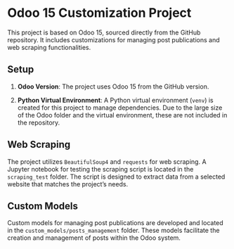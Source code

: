 # Odoo 15 Customization Project

This project is based on Odoo 15, sourced directly from the GitHub repository. It includes customizations for managing post publications and web scraping functionalities.

## Setup

1. **Odoo Version**: The project uses Odoo 15 from the GitHub version. 

2. **Python Virtual Environment**: A Python virtual environment (`venv`) is created for this project to manage dependencies. Due to the large size of the Odoo folder and the virtual environment, these are not included in the repository.

## Web Scraping

The project utilizes `BeautifulSoup4` and `requests` for web scraping. A Jupyter notebook for testing the scraping script is located in the `scraping_test` folder. The script is designed to extract data from a selected website that matches the project’s needs.

## Custom Models

Custom models for managing post publications are developed and located in the `custom_models/posts_management` folder. These models facilitate the creation and management of posts within the Odoo system.


